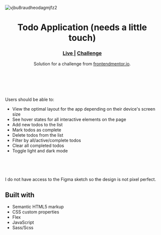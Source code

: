 
![vjbu8raudheodagmjfz2](https://user-images.githubusercontent.com/77338263/208237789-db9f96e2-b7c5-4ce1-a463-b4d04e28e977.jpg)



<h1 align="center">Todo Application (needs a little touch)</h1>

<div align="center">
  <h3>
    <a href="https://sabapangani.github.io/Todo_App/" color="white">
      Live
    </a>
   <span> | </span>
    <a href="https://www.frontendmentor.io/challenges/todo-app-Su1_KokOW">
      Challenge
    </a>
  </h3>
</div>
<div align="center">
   Solution for a challenge from  <a href="https://www.frontendmentor.io/solutions/todo-app-cxJCmoEnY5" target="_blank">frontendmentor.io</a>.
</div>
<br>
<br>
<br>

<br><br>Users should be able to:
<br>
- View the optimal layout for the app depending on their device's screen size
- See hover states for all interactive elements on the page
- Add new todos to the list
- Mark todos as complete
- Delete todos from the list
- Filter by all/active/complete todos
- Clear all completed todos
- Toggle light and dark mode
<br>

<br> <p>I do not have access to the Figma sketch so the design is not pixel perfect.</p>




## Built with 

- Semantic HTML5 markup
- CSS custom properties
- Flex
- JavaScript
- Sass/Scss





